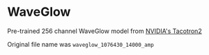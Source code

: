 # WaveGlow

Pre-trained 256 channel WaveGlow model from [NVIDIA's Tacotron2](https://github.com/NVIDIA/DeepLearningExamples/tree/master/PyTorch/SpeechSynthesis/Tacotron2)

Original file name was `waveglow_1076430_14000_amp`
